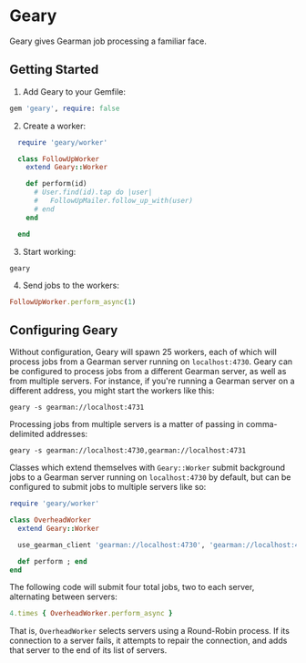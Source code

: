 # Geary

Geary gives Gearman job processing a familiar face.

## Getting Started

1. Add Geary to your Gemfile:

  ```ruby
  gem 'geary', require: false
  ```

2. Create a worker:

  ```ruby
    require 'geary/worker'

    class FollowUpWorker
      extend Geary::Worker

      def perform(id)
        # User.find(id).tap do |user|
        #   FollowUpMailer.follow_up_with(user)
        # end
      end

    end
  ```

3. Start working:

  ```
  geary
  ```

4. Send jobs to the workers:

  ```ruby
  FollowUpWorker.perform_async(1)
  ```

## Configuring Geary

Without configuration, Geary will spawn 25 workers, each of which will process jobs from a Gearman server running on `localhost:4730`. Geary can be configured to process jobs from a different Gearman server, as well as from multiple servers. For instance, if you're running a Gearman server on a different address, you might start the workers like this:

```
geary -s gearman://localhost:4731
```

Processing jobs from multiple servers is a matter of passing in comma-delimited addresses:

```
geary -s gearman://localhost:4730,gearman://localhost:4731
```

Classes which extend themselves with `Geary::Worker` submit background jobs to a Gearman server running on `localhost:4730` by default, but can be configured to submit jobs to multiple servers like so:

```ruby
require 'geary/worker'

class OverheadWorker
  extend Geary::Worker

  use_gearman_client 'gearman://localhost:4730', 'gearman://localhost:4731'

  def perform ; end
end
```

The following code will submit four total jobs, two to each server, alternating between servers:

```ruby
4.times { OverheadWorker.perform_async }
```

That is, `OverheadWorker` selects servers using a Round-Robin process. If its connection to a server fails, it attempts to repair the connection, and adds that server to the end of its list of servers.
